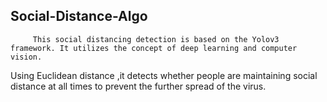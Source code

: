 ## Social-Distance-Algo

         This social distancing detection is based on the Yolov3 framework. It utilizes the concept of deep learning and computer vision. 
  Using Euclidean distance ,it detects whether people are maintaining social distance at all times to prevent the further spread of the virus.

